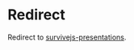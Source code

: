 # Redirect

Redirect to [survivejs-presentations](https://survivejs-presentations.github.io/react-api-design/).
